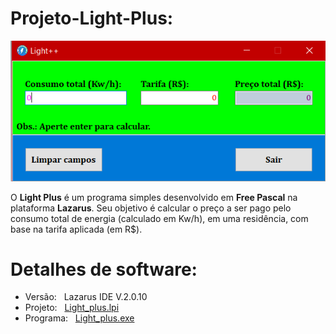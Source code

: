 # Projeto-Light-Plus:

![Tela](/Imagens/Tela.png)

O **Light Plus** é um programa simples desenvolvido em **Free Pascal** na plataforma **Lazarus**. Seu objetivo é calcular o preço a ser pago pelo consumo total de energia (calculado em Kw/h), em uma residência, com base na tarifa aplicada (em R$).


# Detalhes de software:
  * Versão:   &nbsp; Lazarus IDE V.2.0.10
  * Projeto:  &nbsp; [Light_plus.lpi](/Light_plus.lpi)
  * Programa: &nbsp; [Light_plus.exe](/Light_plus.exe)
